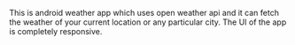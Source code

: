 This is android weather app which uses open weather api and it can fetch the weather of your current location or any particular city. The UI of the app is completely responsive.
